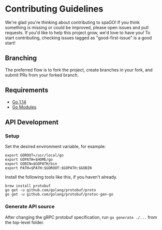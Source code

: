# Contributing Guidelines

We're glad you're thinking about contributing to spaGO! If you think something is missing or could be improved, please open issues and pull requests. If you'd like to help this project grow, we'd love to have you! To start contributing, checking issues tagged as "good-first-issue" is a good start!

## Branching

The preferred flow is to fork the project, create branches in your fork, and submit PRs from your forked branch.

## Requirements

* [Go 1.14](https://golang.org/dl/)
* [Go Modules](https://blog.golang.org/using-go-modules)

## API Development

### Setup

Set the desired environment variable, for example:

```console
export GOROOT=/usr/local/go
export GOPATH=$HOME/go
export GOBIN=$GOPATH/bin
export PATH=$PATH:$GOROOT:$GOPATH:$GOBIN
```

Install the following tools like this, if you haven't already.

```console
brew install protobuf
go get -u github.com/golang/protobuf/proto
go get -u github.com/golang/protobuf/protoc-gen-go
```

### Generate API source

After changing the gRPC protobuf specification, run `go generate ./...` from the top-level folder.
